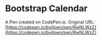 # Bootstrap Calendar

A Pen created on CodePen.io. Original URL: [https://codepen.io/bviljoen/pen/RwNLWzZ](https://codepen.io/bviljoen/pen/RwNLWzZ).

